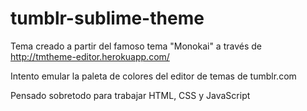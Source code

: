 tumblr-sublime-theme
====================

Tema creado a partir del famoso tema "Monokai" a través de http://tmtheme-editor.herokuapp.com/

Intento emular la paleta de colores del editor de temas de tumblr.com

Pensado sobretodo para trabajar HTML, CSS y JavaScript
